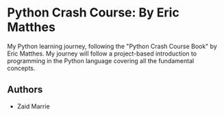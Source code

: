 # Python Crash Course: By Eric Matthes

My Python learning journey, following the "Python Crash Course Book" by Eric Matthes. My journey will follow a project-based introduction to programming in the Python language covering all the fundamental concepts.

## Authors

- Zaid Marrie
